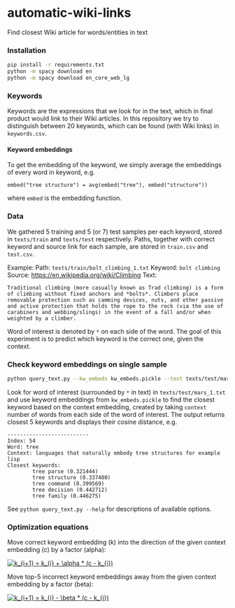 # automatic-wiki-links
Find closest Wiki article for words/entities in text

### Installation
```bash
pip install -r requirements.txt
python -m spacy download en
python -m spacy download en_core_web_lg
```

### Keywords
Keywords are the expressions that we look for in the text, which in final product would link to their Wiki articles.
In this repository we try to distinguish between 20 keywords, which can be found (with Wiki links) in `keywords.csv`.

#### Keyword embeddings
To get the embedding of the keyword, we simply average the embeddings of every word in keyword, e.g.

```
embed("tree structure") = avg(embed("tree"), embed("structure"))
```

where `embed` is the embedding function.

### Data
We gathered 5 training and 5 (or 7) test samples per each keyword, stored in `texts/train` and `texts/test` respectively.
Paths, together with correct keyword and source link for each sample, are stored in `train.csv` and `test.csv`.

Example:
Path: `texts/train/bolt_climbing_1.txt`
Keyword: `bolt climbing`
Source: https://en.wikipedia.org/wiki/Climbing
Text:
```
Traditional climbing (more casually known as Trad climbing) is a form of climbing without fixed anchors and *bolts*. Climbers place removable protection such as camming devices, nuts, and other passive and active protection that holds the rope to the rock (via the use of carabiners and webbing/slings) in the event of a fall and/or when weighted by a climber.
```

Word of interest is denoted by `*` on each side of the word. The goal of this experiment is to predict which keyword
is the correct one, given the context.

### Check keyword embeddings on single sample
```bash
python query_text.py --kw_embeds kw_embeds.pickle --text texts/test/mars_1.txt --context 2
```

Look for word of interest (surrounded by `*` in text) in `texts/test/mars_1.txt` and use keyword embeddings from
`kw_embeds.pickle` to find the closest keyword based on the context embedding, created by taking `context` number
of words from each side of the word of interest. The output returns closest 5 keywords and displays their cosine
distance, e.g.

```
--------------------------
Index: 54
Word: tree
Context: languages that naturally embody tree structures for example lisp
Closest keywords:
        tree parse (0.321444)
        tree structure (0.337480)
        tree command (0.399569)
        tree decision (0.442712)
        tree family (0.446275)
```

See ```python query_text.py --help``` for descriptions of available options.

### Optimization equations

Move correct keyword embedding (k) into the direction of the given context embedding (c) by a factor (alpha):

<a href="https://www.codecogs.com/eqnedit.php?latex=k_{i&plus;1}&space;=&space;k_{i}&space;&plus;&space;\alpha&space;*&space;(c&space;-&space;k_{i})" target="_blank"><img src="https://latex.codecogs.com/png.latex?k_{i&plus;1}&space;=&space;k_{i}&space;&plus;&space;\alpha&space;*&space;(c&space;-&space;k_{i})" title="k_{i+1} = k_{i} + \alpha * (c - k_{i})" /></a>

Move top-5 incorrect keyword embeddings away from the given context embedding by a factor (beta):

<a href="https://www.codecogs.com/eqnedit.php?latex=k_{i&plus;1}&space;=&space;k_{i}&space;-&space;\beta&space;*&space;(c&space;-&space;k_{i})" target="_blank"><img src="https://latex.codecogs.com/png.latex?k_{i&plus;1}&space;=&space;k_{i}&space;-&space;\beta&space;*&space;(c&space;-&space;k_{i})" title="k_{i+1} = k_{i} - \beta * (c - k_{i})" /></a>
